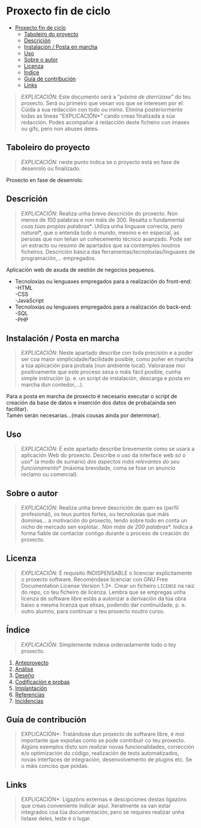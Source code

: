 # Proxecto fin de ciclo

- [Proxecto fin de ciclo](#proxecto-fin-de-ciclo)
  - [Taboleiro do proyecto](#taboleiro-do-proyecto)
  - [Descrición](#descrición)
  - [Instalación / Posta en marcha](#instalación--posta-en-marcha)
  - [Uso](#uso)
  - [Sobre o autor](#sobre-o-autor)
  - [Licenza](#licenza)
  - [Índice](#índice)
  - [Guía de contribución](#guía-de-contribución)
  - [Links](#links)

> *EXPLICACIÓN*: Este documento será a "*páxina de aterrizaxe*" do teu proxecto. Será ou primeiro que vexan vos que se interesen por el. Cúida a sua redacción con todo ou mimo. Elimina posteriormente todas as lineas "EXPLICACIÓN*" cando creas finalizada a súa redacción.
> Podes acompañar á redacción deste ficheiro con imaxes ou gifs, pero non abuses deles.

## Taboleiro do proyecto

> *EXPLICACIÓN:* neste punto indica se o proyecto está en fase de desenrolo ou finalizado.

Proxecto en fase de desenrolo.

## Descrición

> *EXPLICACIÓN*: Realiza unha breve descrición do proxecto. Non menos de 100 palabras e non máis de 300. Resalta o fundamental *coas túas propias palabras**. Utiliza unha linguaxe correcta, *pero natural**, que o entenda todo o mundo, mesmo e en especial, as persoas que non teñan un coñecemento técnico avanzado. Pode ser un estracto ou resumo de apartados que xa contemples noutros ficheiros.
> Descrición básica das ferramentas/tecnoloxías/linguaxes de programación,... empregados.

Aplicación web de axuda de xestión de negocios pequenos.  
- Tecnoloxías ou lenguaxes empregados para a realización do front-end:  
-HTML  
-CSS  
-JavaScript  
- Tecnoloxías ou lenguaxes empregados para a realización do back-end:  
-SQL  
-PHP  

## Instalación / Posta en marcha

> *EXPLICACIÓN*: Neste apartado describe con toda precisión e a poder ser coa maior simplicidade/facilidade posible, como poñer en marcha a túa aplicación para probala (nun ambiente local). Valorarase moi positivamente que este proceso sexa o máis fácil posible, cunha simple instrución (p. e. un script de instalación, descarga e posta en marcha dun contedor,...).

Para a posta en marcha de proxecto é necesario executar o script de creación da base de datos e inserción dos datos de proba(ainda sen facilitar).  
Tamén serán necesarias...(mais cousas ainda por determinar).

## Uso

> *EXPLICACIÓN*: É este apartado describe brevemente como se usará a aplicación Web do proxecto. Describe o uso da interface web *só o uso** (a modo de sumario) *dos aspectos máis relevantes do seu funcionamento** (máxima brevidade, coma se fose un anuncio reclamo ou comercial).
>

## Sobre o autor

> *EXPLICACIÓN*: Realiza unha breve descrición de quen es (perfil profesional), os teus puntos fortes, ou tecnoloxías que máis dominas... a motivación do proxecto, tendo sobre todo en conta un nicho de mercado sen explotar.. *Non máis de 200 palabras**. Indica a forma fiable de contactar contigo durante o proceso de creación do proxecto.

## Licenza

> *EXPLICACIÓN*: É requisito INDISPENSABLE o licenciar explicitamente o proxecto software. Recoméndase licenciar con GNU Free Documentation License Version 1.3*. Crear un ficheiro `LICENSE` na raiz do repo, co teu ficheiro de licenza. Lembra que se empregas unha licenza de software libre estás a autorizar a derivación da túa obra baixo a mesma licenza que elixas, podendo dar continuidade, p. e. outro alumno, para continuar o teu proxecto noutro curso.

## Índice

> *EXPLICACIÓN*: Simplemente indexa ordenadamente todo o tey proxecto.

1. [Anteproyecto](doc/documentos/1_Anteproxecto.md)
2. [Análise](doc/documentos/2_Analise.md)
3. [Deseño](doc/documentos/3_Deseño.md)
4. [Codificación e probas](doc/documentos/4_Codificacion_e_probas.md)
5. [Implantación](doc/documentos/5_Implantación.md)
6. [Referencias](doc/documentos/6_Referencias.md)
7. [Incidencias](doc/documentos/7_Incidencias.md)

## Guía de contribución

> EXPLICACIÓN*: Tratándose dun proxecto de software libre, é moi importante que expoñas como se pode contribuír co teu proxecto. Algúns exemplos disto son realizar novas funcionalidades, corrección e/o optimización do código, realización de tests automatizados, novas interfaces de integración, desenvolvemento de plugins etc. Se o máis conciso que poidas.

## Links

> EXPLICACIÓN*: Ligazóns externas e descipciones destas ligazóns que creas conveniente indicar aquí. Xeralmente xa van estar integrados coa túa documentación, pero se requires realizar unha listaxe deles, leste é o lugar.
